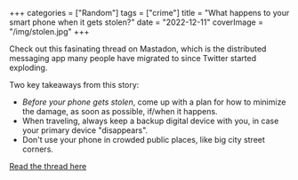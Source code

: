 +++
categories = ["Random"]
tags = ["crime"]
title = "What happens to your smart phone when it gets stolen?"
date = "2022-12-11"
coverImage = "/img/stolen.jpg"
+++

Check out this fasinating thread on Mastadon, which is the distributed messaging app many people have migrated to since Twitter started exploding.

<!--more-->

Two key takeaways from this story:

- *Before your phone gets stolen*, come up with a plan for how to minimize the damage, as soon as possible, if/when it happens.
- When traveling, always keep a backup digital device with you, in case your primary device "disappears".
- Don't use your phone in crowded public places, like big city street corners.

<a href="https://hachyderm.io/@em0/109494729273725207" target="_blank">Read the thread here</a>
